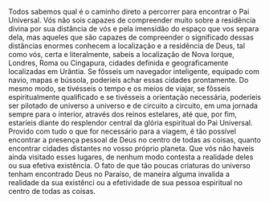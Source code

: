 ﻿Todos sabemos qual é o caminho direto a percorrer para encontrar o Pai Universal. Vós não sois capazes de compreender muito sobre a residência divina por sua distância de vós e pela imensidão do espaço que vos separa dela, mas aqueles que são capazes de compreender o significado dessas distâncias enormes conhecem a localização e a residência de Deus, tal como vós, certa e literalmente, sabeis a localização de Nova Iorque, Londres, Roma ou Cingapura, cidades definida e geograficamente localizadas em Urântia. Se fôsseis um navegador inteligente, equipado com navio, mapas e bússola, poderieis achar essas cidades prontamente. Do mesmo modo, se tivésseis o tempo e os meios de viajar, se fôsseis espiritualmente qualificado e se tivésseis a orientação necessária, poderíeis ser pilotado de universo a universo e de circuito a circuito, em uma jornada sempre para o interior, através dos reinos estelares, até que, por fim, estaríeis diante do resplendor central da glória espiritual do Pai Universal. Provido com tudo o que for necessário para a viagem, é tão possível encontrar a presença pessoal de Deus no centro de todas as coisas, quanto encontrar cidades distantes no vosso próprio planeta. Que vós não haveis ainda visitado esses lugares, de nenhum modo contesta a realidade deles ou sua efetiva existência. O fato de que tão poucas criaturas do universo tenham encontrado Deus no Paraíso, de maneira alguma invalida a realidade da sua existênci  ou a efetividade de sua pessoa espiritual no centro de todas as coisas.<BR>